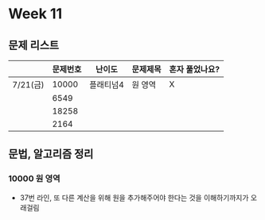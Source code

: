 # Week 11

## 문제 리스트

|       |문제번호|난이도|문제제목|혼자 풀었나요?|
|-------|-------|------|-------|-------------|
|7/21(금)|10000|플래티넘4|원 영역|X|
||6549||||
||18258||||
||2164||||

## 문법, 알고리즘 정리

### 10000 원 영역
- 37번 라인, 또 다른 계산을 위해 원을 추가해주어야 한다는 것을 이해하기까지가 오래걸림